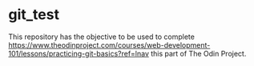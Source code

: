 # git_test
This repository has the objective to be used to complete https://www.theodinproject.com/courses/web-development-101/lessons/practicing-git-basics?ref=lnav this part of The Odin Project. 
